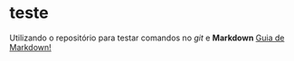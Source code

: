 # teste
Utilizando o repositório para testar comandos no *git* e **Markdown**
[Guia de Markdown!](https://guides.github.com/features/mastering-markdown/)
